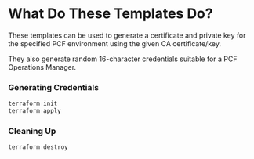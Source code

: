 # What Do These Templates Do?
These templates can be used to generate a certificate and private key
for the specified PCF environment using the given CA certificate/key.

They also generate random 16-character credentials suitable for a PCF
Operations Manager.

### Generating Credentials
```bash
terraform init
terraform apply
```

### Cleaning Up
```bash
terraform destroy
```
